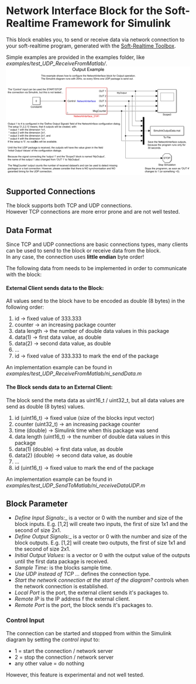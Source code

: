 # Network Interface Block for the Soft-Realtime Framework for Simulink

This block enables you, to send or receive data via network connection to your soft-realtime program, generated with the [Soft-Realtime Toolbox](https://github.com/worldwidemv/SimulinkToolchain).

Simple examples are provided in the examples folder, like _examples/test_UDP_ReceiveFromMatlab/_.
![test_UDP_ReceiveFromMatlab example](examples/test_UDP_ReceiveFromMatlab/test_NetworkInterface_UDP_Output.png)

## Supported Connections

The block supports both TCP and UDP connections.  
However TCP connections are more error prone and are not well tested.

## Data Format

Since TCP and UDP connections are basic connections types, many clients can be used to send to the block or receive data from the block.  
In any case, the connection uses __little endian__ byte order!

The following data from needs to be implemented in order to communicate with the block:

#### External Client sends data to the Block:

All values send to the block have to be encoded as double (8 bytes) in the following order:

1. id -> fixed value of 333.333
2. counter -> an increasing package counter
3. data length -> the number of double data values in this package
4. data(1) -> first data value, as double
5. data(2) -> second data value, as double
6. ...
10. id -> fixed value of 333.333 to mark the end of the package

An implementation example can be found in _examples/test_UDP_ReceiveFromMatlab/ni_sendData.m_

#### The Block sends data to an External Client:

The block send the meta data as uint16_t / uint32_t, but 
all data values are send as double (8 bytes) values.  


1. id (uint16_t) -> fixed value (size of the blocks input vector)
2. counter (uint32_t) -> an increasing package counter
3. time (double) -> Simulink time when this package was send
4. data length (uint16_t) -> the number of double data values in this package
5. data(1) (double) -> first data value, as double
6. data(2) (double) -> second data value, as double
7. ...
10. id (uint16_t) -> fixed value to mark the end of the package

An implementation example can be found in _examples/test_UDP_SendToMatlab/ni_receiveDataUDP.m_


## Block Parameter

* _Define Input Signals:__ is a vector or 0 with the number and size of the block inputs. E.g. [1,2] will create two inputs, the first of size 1x1 and the second of size 2x1.
* _Define Output Signals:__ is a vector or 0 with the number and size of the block outputs. E.g. [1,2] will create two outputs, the first of size 1x1 and the second of size 2x1.
* _Initial Output Values:_ is a vector or 0 with the output value of the outputs until the first data package is received.
* _Sample Time:_ is the blocks sample time.
* _Use UDP instead of TCP ..._ defines the connection type.
* _Start the network connection at the start of the diagram?_ controls when the network connection is established.
* _Local Port_ is the port, the external client sends it's packages to.
* _Remote IP_ is the IP address f the external client.
* _Remote Port_ is the port, the block sends it's packages to.

### Control Input

The connection can be started and stopped from within the Simulink diagram by setting the _control input_ to:

* 1 = start the connection / network server
* 2 = stop the connection / network server
* any other value = do nothing

However, this feature is experimental and not well tested.